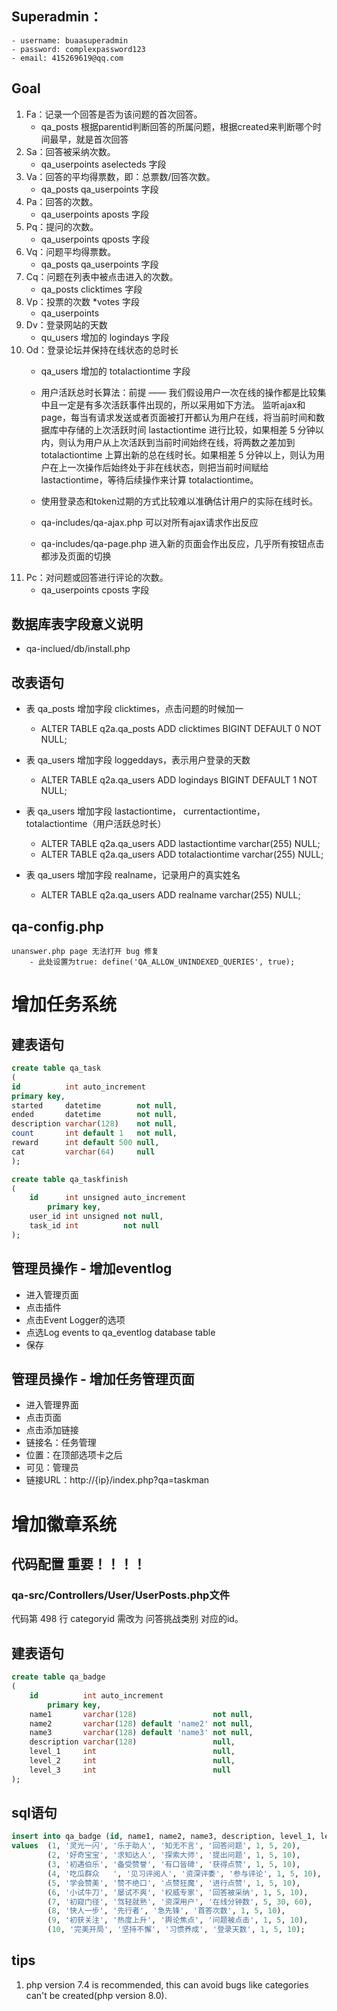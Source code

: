 ## Superadmin：
    - username: buaasuperadmin
    - password: complexpassword123
    - email: 415269619@qq.com

## Goal
1. Fa：记录一个回答是否为该问题的首次回答。 
    - qa_posts 根据parentid判断回答的所属问题，根据created来判断哪个时间最早，就是首次回答
2. Sa：回答被采纳次数。 
    - qa_userpoints aselecteds 字段
3. Va：回答的平均得票数，即：总票数/回答次数。  
    - qa_posts qa_userpoints 字段
4. Pa：回答的次数。 
    - qa_userpoints aposts 字段
5. Pq：提问的次数。 
    - qa_userpoints qposts 字段
6. Vq：问题平均得票数。
    - qa_posts qa_userpoints 字段
7. Cq：问题在列表中被点击进入的次数。 
    - qa_posts clicktimes 字段
8. Vp：投票的次数  *votes 字段
    - qa_userpoints 
9. Dv：登录网站的天数 
    - qu_users 增加的 logindays 字段
10. Od：登录论坛并保持在线状态的总时长
    - qa_users 增加的 totalactiontime 字段

    - 用户活跃总时长算法：前提 —— 我们假设用户一次在线的操作都是比较集中且一定是有多次活跃事件出现的，所以采用如下方法。 监听ajax和page，每当有请求发送或者页面被打开都认为用户在线，将当前时间和数据库中存储的上次活跃时间 lastactiontime 进行比较，如果相差 5 分钟以内，则认为用户从上次活跃到当前时间始终在线，将两数之差加到 totalactiontime 上算出新的总在线时长。如果相差 5 分钟以上，则认为用户在上一次操作后始终处于非在线状态，则把当前时间赋给 lastactiontime，等待后续操作来计算 totalactiontime。
    - 使用登录态和token过期的方式比较难以准确估计用户的实际在线时长。
    - qa-includes/qa-ajax.php  可以对所有ajax请求作出反应
    - qa-includes/qa-page.php 进入新的页面会作出反应，几乎所有按钮点击都涉及页面的切换
11. Pc：对问题或回答进行评论的次数。 
    - qa_userpoints cposts 字段

## 数据库表字段意义说明
- qa-inclued/db/install.php

## 改表语句
- 表 qa_posts 增加字段 clicktimes，点击问题的时候加一
    - ALTER TABLE q2a.qa_posts ADD clicktimes BIGINT DEFAULT 0 NOT NULL;

- 表 qa_users 增加字段 loggeddays，表示用户登录的天数
    - ALTER TABLE q2a.qa_users ADD logindays BIGINT DEFAULT 1 NOT NULL;

- 表 qa_users 增加字段 lastactiontime， currentactiontime， totalactiontime（用户活跃总时长）
    - ALTER TABLE q2a.qa_users ADD lastactiontime varchar(255) NULL;
    - ALTER TABLE q2a.qa_users ADD totalactiontime varchar(255) NULL;

- 表 qa_users 增加字段 realname，记录用户的真实姓名
    - ALTER TABLE q2a.qa_users ADD realname varchar(255) NULL;

## qa-config.php
    unanswer.php page 无法打开 bug 修复
        - 此处设置为true: define('QA_ALLOW_UNINDEXED_QUERIES', true);

# 增加任务系统

## 建表语句
```sql
create table qa_task
(
id          int auto_increment
primary key,
started     datetime        not null,
ended       datetime        not null,
description varchar(128)    not null,
count       int default 1   not null,
reward      int default 500 null,
cat         varchar(64)     null
);

create table qa_taskfinish
(
    id      int unsigned auto_increment
        primary key,
    user_id int unsigned not null,
    task_id int          not null
);
```

## 管理员操作 - 增加eventlog

- 进入管理页面
- 点击插件
- 点击Event Logger的选项
- 点选Log events to qa_eventlog database table
- 保存

## 管理员操作 - 增加任务管理页面

- 进入管理界面
- 点击页面
- 点击添加链接
- 链接名：任务管理 
- 位置：在顶部选项卡之后 
- 可见：管理员 
- 链接URL：http://{ip}/index.php?qa=taskman

# 增加徽章系统
## 代码配置 重要！！！！
### qa-src/Controllers/User/UserPosts.php文件
代码第 498 行 categoryid 需改为 问答挑战类别 对应的id。

## 建表语句
```sql
create table qa_badge
(
    id          int auto_increment
        primary key,
    name1       varchar(128)                 not null,
    name2       varchar(128) default 'name2' not null,
    name3       varchar(128) default 'name3' not null,
    description varchar(128)                 null,
    level_1     int                          null,
    level_2     int                          null,
    level_3     int                          null
);
```
## sql语句
```sql
insert into qa_badge (id, name1, name2, name3, description, level_1, level_2, level_3)
values  (1, '灵光一闪', '乐于助人', '知无不言', '回答问题', 1, 5, 20),
        (2, '好奇宝宝', '求知达人', '探索大师', '提出问题', 1, 5, 10),
        (3, '初遇伯乐', '备受赞誉', '有口皆碑', '获得点赞', 1, 5, 10),
        (4, '吃瓜群众	', '见习评阅人', '资深评委', '参与评论', 1, 5, 10),
        (5, '学会赞美', '赞不绝口', '点赞狂魔', '进行点赞', 1, 5, 10),
        (6, '小试牛刀', '屡试不爽', '权威专家', '回答被采纳', 1, 5, 10),
        (7, '初窥门径', '驾轻就熟', '资深用户', '在线分钟数', 5, 30, 60),
        (8, '快人一步', '先行者', '急先锋', '首答次数', 1, 5, 10),
        (9, '初获关注', '热度上升', '舆论焦点', '问题被点击', 1, 5, 10),
        (10, '完美开局', '坚持不懈', '习惯养成', '登录天数', 1, 5, 10);
```



## tips
1. php version 7.4 is recommended, this can avoid bugs like categories can't be created(php version 8.0).